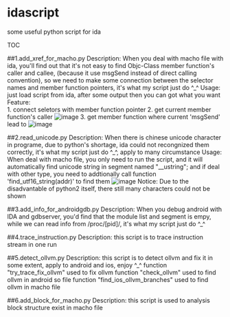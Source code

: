 # idascript
some useful python script for ida 

TOC

##1.add_xref_for_macho.py
		Description:
		  When you deal with macho file with ida, you'll find out that it's not easy to find Objc-Class 
		member function's caller and callee, (because it use msgSend instead of direct calling 
		convention), so we need to make some connection between the selector names and member function 
		pointers, it's what my script just do ^_^
		Usage: 
		  just load script from ida, after some output then you can got what you want
		Feature:	
		  1. connect seletors with member function pointer 
		  2. get current member function's caller
![image](https://github.com/lichao890427/idascript/blob/master/screenshots/add_xref_for_macho_1.png)
		  3. get member function where current 'msgSend' lead to
![image](https://github.com/lichao890427/idascript/blob/master/screenshots/add_xref_for_macho_2.png)

##2.read_unicode.py
		Description:
		  When there is chinese unicode character in programe, due to python's shortage, ida could not 
		recongnized them correctly, it's what my script just do ^_^, apply to many circumstance
		Usage: 
		  When deal with macho file, you only need to run the script, and it will automatically find 
		unicode string in segment named "__ustring"; and if deal with other type, you need to  addtionally 
		call function 'find_utf16_string(addr)' to find them
![image](https://github.com/lichao890427/idascript/blob/master/screenshots/read_unicode.png)
		Notice: 
		  Due to the disadvantable of python2 itself, there still many characters could not be shown

##3.add_info_for_androidgdb.py
		Description:
		  When you debug android with IDA and gdbserver, you'd find that the module list and segment is
		empy, while we can read info from /proc/[pid]/, it's what my script just do ^_^

##4.trace_instruction.py
		Description:
		  this script is to trace instruction stream in one run

##5.detect_ollvm.py
		Description:
		  this script is to detect ollvm and fix it in some extent, apply to android and ios, enjoy ^_^
		  function "try_trace_fix_ollvm" used to fix ollvm
		  function "check_ollvm" used to find ollvm in android so file
		  function "find_ios_ollvm_branches" used to find ollvm in macho file

##6.add_block_for_macho.py
		Description:
		  this script is used to analysis block structure exist in macho file